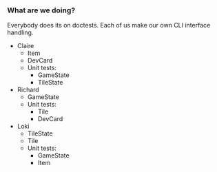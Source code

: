 ### What are we doing?

Everybody does its on doctests.
Each of us make our own CLI interface handling.

* Claire
  * Item
  * DevCard
  * Unit tests:
    * GameState
    * TileState
* Richard
  * GameState
  * Unit tests:
    * Tile
    * DevCard
* Loki
  * TileState
  * Tile
  * Unit tests:
    * GameState
    * Item
